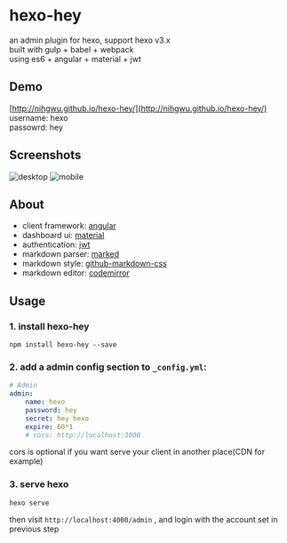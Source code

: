 # hexo-hey
an admin plugin for hexo, support hexo v3.x  
built with gulp + babel + webpack  
using es6 + angular + material + jwt

## Demo
[http://nihgwu.github.io/hexo-hey/](http://nihgwu.github.io/hexo-hey/)  
username: hexo  
passowrd: hey  

## Screenshots
![desktop](./screenshot/1.jpg)
![mobile](./screenshot/2.jpg)

## About
* client framework: [angular](https://github.com/angular/angular.js)
* dashboard ui: [material](https://github.com/angular/material)
* authentication: [jwt](https://github.com/auth0/node-jsonwebtoken)
* markdown parser: [marked](https://github.com/chjj/marked)
* markdown style: [github-markdown-css](https://github.com/sindresorhus/github-markdown-css)
* markdown editor: [codemirror](https://github.com/codemirror/CodeMirror)

## Usage
### 1. install hexo-hey
```
npm install hexo-hey --save
```

### 2. add a admin config section to `_config.yml`:
``` yml
# Admin
admin:
    name: hexo
    password: hey
    secret: hey hexo
    expire: 60*1
    # cors: http://localhost:3000
```
cors is optional if you want serve your client in another place(CDN for example)

### 3. serve hexo
```
hexo serve
```
then visit `http://localhost:4000/admin` , and login with the account set in previous step
